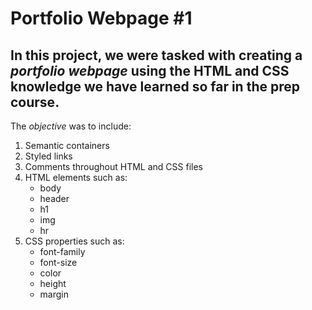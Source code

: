 # Portfolio Webpage #1

In this project, we were tasked with creating a *portfolio webpage* using the HTML and CSS knowledge we have learned so far in the prep course.
---
The *objective* was to include:
1. Semantic containers
2. Styled links
3. Comments throughout HTML and CSS files
4. HTML elements such as:
   - body
   - header
   - h1
   - img
   - hr
5. CSS properties such as:
   - font-family
   - font-size
   - color
   - height
   - margin

